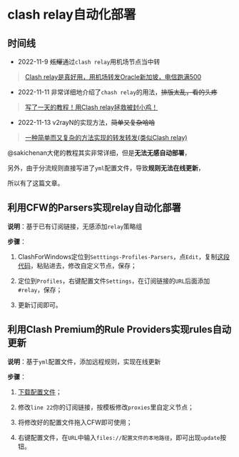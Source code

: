 # clash relay自动化部署
## 时间线
- 2022-11-9 ~~炫耀~~通过`clash relay`用机场节点当中转
>[Clash relay是真好用，用机场转发Oracle新加坡，电信跑满500](https://hostloc.com/thread-1096161-1-1.html)  
- 2022-11-11 非常详细地介绍了`chash relay`的用法，~~排版太乱，看的头疼~~
>[写了一天的教程！用Clash relay拯救被封小鸡！](https://hostloc.com/thread-1097176-1-1.html)
- 2022-11-13 v2rayN的实现方法，~~简单又复杂哈哈~~
>[一种简单而又复杂的方法实现的转发转发(类似Clash relay)](https://hostloc.com/thread-1097580-1-1.html)

@sakichenan大佬的教程其实非常详细，但是**无法无感自动部署**，
 
另外，由于分流规则直接写进了`yml`配置文件，导致**规则无法在线更新**，

所以有了这篇文章。

## 利用CFW的Parsers实现relay自动化部署
**说明**：基于已有订阅链接，无感添加`relay`策略组<br>

**步骤**：
1. ClashForWindows定位到`Setttings-Profiles-Parsers`，点`Edit`，复制[这段代码](https://raw.githubusercontent.com/Cara-Hall/ClashRelay/main/parsers.yaml)，粘贴进去，修改自定义节点，保存；

2. 定位到`Profiles`，右键配置文件`Settings`，在订阅链接的`URL`后面添加`#relay`，保存；

3. 更新订阅即可。

## 利用Clash Premium的Rule Providers实现rules自动更新
**说明**：基于`yml`配置文件，添加远程规则，实现在线更新<br>

**步骤**：
1. [下载配置文件](https://raw.githubusercontent.com/Cara-Hall/ClashRelay/main/clash-premium.yml)；

2. 修改`line 22`你的订阅链接，按模板修改`proxies`里自定义节点；

3. 将修改好的配置文件拖入CFW即可使用；

4. 右键配置文件，在`URL`中输入`files://配置文件的本地路径`，即可出现`update`按钮。